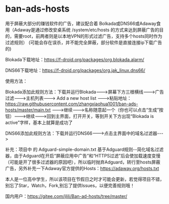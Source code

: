 # ban-ads-hosts
用于屏蔽大部分的赚钱软件的广告，建议配合着 Bolkada或DNS66或Adaway食用（Adaway是通过修改安桌系统 /system/etc/hosts 的方式来达到屏蔽广告的目的，需要root，前两者则是以本地VPN的形式过滤广告，支持多个hosts同时作为过滤规则）
(可能会存在误杀，并不能完全屏蔽，部分软件是直接连接ip下载广告的)

Blokada下载地址：https://f-droid.org/packages/org.blokada.alarm/

DNS66下载地址：https://f-droid.org/packages/org.jak_linux.dns66/

使用方法：

Blokada添加此规则方法：下载并运行Blokada--->屏幕下方三根横线--->广告过滤--->主机列表---> Add a new host list --->粘贴地址： https://raw.githubusercontent.com/zhangxiaohua1001/ban-ads-hosts/master/main.txt --->继续--->名称随意起一个（你也可以点击“生成”按钮）--->继续--->回到主界面，打开开关，等到开关下方出现“Blokada is active”字样，基本上就算是成功了

DNS66添加此规则方法：下载并运行DNS66--->点击主界面中的域名过滤器--->

补充：项目中 的 Adguard-simple-domain.txt 基于Adguard规则--简化域名过滤器，由于Adguard在开启“屏蔽应用中广告”和“HTTPS过滤”后会使加载速度变慢（可能是开了很多过滤器的原因吧），所以临时抛弃Adguard，转行至hosts屏蔽广告，另外补充一下Adaway官方提供的Hosts：https://adaway.org/hosts.txt
 
 本人是一位高中学生，所以该项目在节假日之时才可能会更新，若觉得项目不错，别忘了Star，Watch，Fork,别忘了提供Issues，以便完善规则哦！

国内用户：https://gitee.com/jlili/Ban-ad-hosts/tree/master/
